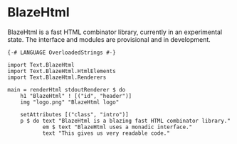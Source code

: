# BlazeHtml

BlazeHtml is a fast HTML combinator library, currently in an experimental state.
The interface and modules are provisional and in development.

    {-# LANGUAGE OverloadedStrings #-}

    import Text.BlazeHtml
    import Text.BlazeHtml.HtmlElements
    import Text.BlazeHtml.Renderers

    main = renderHtml stdoutRenderer $ do
        h1 "BlazeHtml" ! [("id", "header")]
        img "logo.png" "BlazeHtml logo"

        setAttributes [("class", "intro")]
        p $ do text "BlazeHtml is a blazing fast HTML combinator library."
               em $ text "BlazeHtml uses a monadic interface."
               text "This gives us very readable code."
